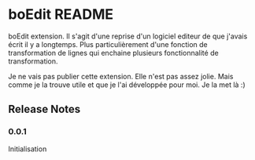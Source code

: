 # boEdit README

boEdit extension. Il s'agit d'une reprise d'un logiciel editeur de que j'avais écrit il y a longtemps. Plus particulièrement d'une fonction de transformation de lignes qui enchaine plusieurs fonctionnalité de transformation.

Je ne vais pas publier cette extension. Elle n'est pas assez jolie. Mais comme je la trouve utile et que je l'ai développée pour moi. Je la met là :)

## Release Notes

### 0.0.1

Initialisation
